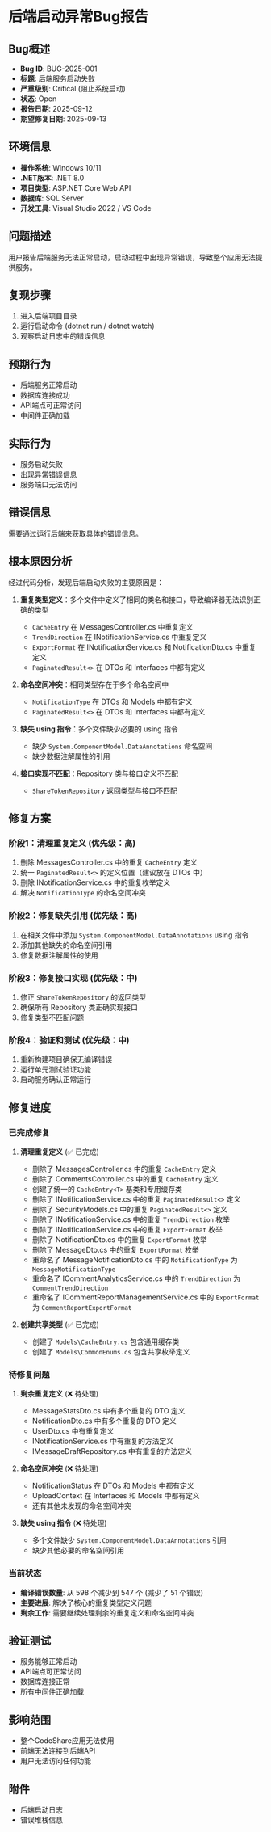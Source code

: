 # 后端启动异常Bug报告

## Bug概述
- **Bug ID**: BUG-2025-001
- **标题**: 后端服务启动失败
- **严重级别**: Critical (阻止系统启动)
- **状态**: Open
- **报告日期**: 2025-09-12
- **期望修复日期**: 2025-09-13

## 环境信息
- **操作系统**: Windows 10/11
- **.NET版本**: .NET 8.0
- **项目类型**: ASP.NET Core Web API
- **数据库**: SQL Server
- **开发工具**: Visual Studio 2022 / VS Code

## 问题描述
用户报告后端服务无法正常启动，启动过程中出现异常错误，导致整个应用无法提供服务。

## 复现步骤
1. 进入后端项目目录
2. 运行启动命令 (dotnet run / dotnet watch)
3. 观察启动日志中的错误信息

## 预期行为
- 后端服务正常启动
- 数据库连接成功
- API端点可正常访问
- 中间件正确加载

## 实际行为
- 服务启动失败
- 出现异常错误信息
- 服务端口无法访问

## 错误信息
需要通过运行后端来获取具体的错误信息。

## 根本原因分析
经过代码分析，发现后端启动失败的主要原因是：

1. **重复类型定义**：多个文件中定义了相同的类名和接口，导致编译器无法识别正确的类型
   - `CacheEntry` 在 MessagesController.cs 中重复定义
   - `TrendDirection` 在 INotificationService.cs 中重复定义  
   - `ExportFormat` 在 INotificationService.cs 和 NotificationDto.cs 中重复定义
   - `PaginatedResult<>` 在 DTOs 和 Interfaces 中都有定义

2. **命名空间冲突**：相同类型存在于多个命名空间中
   - `NotificationType` 在 DTOs 和 Models 中都有定义
   - `PaginatedResult<>` 在 DTOs 和 Interfaces 中都有定义

3. **缺失 using 指令**：多个文件缺少必要的 using 指令
   - 缺少 `System.ComponentModel.DataAnnotations` 命名空间
   - 缺少数据注解属性的引用

4. **接口实现不匹配**：Repository 类与接口定义不匹配
   - `ShareTokenRepository` 返回类型与接口不匹配

## 修复方案

### 阶段1：清理重复定义 (优先级：高)
1. 删除 MessagesController.cs 中的重复 `CacheEntry` 定义
2. 统一 `PaginatedResult<>` 的定义位置（建议放在 DTOs 中）
3. 删除 INotificationService.cs 中的重复枚举定义
4. 解决 `NotificationType` 的命名空间冲突

### 阶段2：修复缺失引用 (优先级：高)
1. 在相关文件中添加 `System.ComponentModel.DataAnnotations` using 指令
2. 添加其他缺失的命名空间引用
3. 修复数据注解属性的使用

### 阶段3：修复接口实现 (优先级：中)
1. 修正 `ShareTokenRepository` 的返回类型
2. 确保所有 Repository 类正确实现接口
3. 修复类型不匹配问题

### 阶段4：验证和测试 (优先级：中)
1. 重新构建项目确保无编译错误
2. 运行单元测试验证功能
3. 启动服务确认正常运行

## 修复进度

### 已完成修复
1. **清理重复定义** (✅ 已完成)
   - 删除了 MessagesController.cs 中的重复 `CacheEntry` 定义
   - 删除了 CommentsController.cs 中的重复 `CacheEntry` 定义
   - 创建了统一的 `CacheEntry<T>` 基类和专用缓存类
   - 删除了 INotificationService.cs 中的重复 `PaginatedResult<>` 定义
   - 删除了 SecurityModels.cs 中的重复 `PaginatedResult<>` 定义
   - 删除了 INotificationService.cs 中的重复 `TrendDirection` 枚举
   - 删除了 INotificationService.cs 中的重复 `ExportFormat` 枚举
   - 删除了 NotificationDto.cs 中的重复 `ExportFormat` 枚举
   - 删除了 MessageDto.cs 中的重复 `ExportFormat` 枚举
   - 重命名了 MessageNotificationDto.cs 中的 `NotificationType` 为 `MessageNotificationType`
   - 重命名了 ICommentAnalyticsService.cs 中的 `TrendDirection` 为 `CommentTrendDirection`
   - 重命名了 ICommentReportManagementService.cs 中的 `ExportFormat` 为 `CommentReportExportFormat`

2. **创建共享类型** (✅ 已完成)
   - 创建了 `Models\CacheEntry.cs` 包含通用缓存类
   - 创建了 `Models\CommonEnums.cs` 包含共享枚举定义

### 待修复问题
1. **剩余重复定义** (❌ 待处理)
   - MessageStatsDto.cs 中有多个重复的 DTO 定义
   - NotificationDto.cs 中有多个重复的 DTO 定义
   - UserDto.cs 中有重复定义
   - INotificationService.cs 中有重复的方法定义
   - IMessageDraftRepository.cs 中有重复的方法定义

2. **命名空间冲突** (❌ 待处理)
   - NotificationStatus 在 DTOs 和 Models 中都有定义
   - UploadContext 在 Interfaces 和 Models 中都有定义
   - 还有其他未发现的命名空间冲突

3. **缺失 using 指令** (❌ 待处理)
   - 多个文件缺少 `System.ComponentModel.DataAnnotations` 引用
   - 缺少其他必要的命名空间引用

### 当前状态
- **编译错误数量**: 从 598 个减少到 547 个 (减少了 51 个错误)
- **主要进展**: 解决了核心的重复类型定义问题
- **剩余工作**: 需要继续处理剩余的重复定义和命名空间冲突

## 验证测试
- 服务能够正常启动
- API端点可正常访问
- 数据库连接正常
- 所有中间件正确加载

## 影响范围
- 整个CodeShare应用无法使用
- 前端无法连接到后端API
- 用户无法访问任何功能

## 附件
- 后端启动日志
- 错误堆栈信息